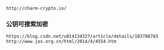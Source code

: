 
    http://charm-crypto.io/

### 公钥可搜索加密

    https://blog.csdn.net/u014134327/article/details/103788783
    http://www.jos.org.cn/html/2014/4/4554.htm
    